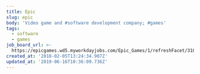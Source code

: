 ```yaml
---
title: Epic
slug: epic
body: 'Video game and #software development company; #games'
tags:
  - software
  - games
job_board_url: >-
  https://epicgames.wd5.myworkdayjobs.com/Epic_Games/1/refreshFacet/318c8bb6f553100021d223d9780d30be
created_at: '2018-02-05T13:24:34.907Z'
updated_at: '2019-06-16T10:36:09.736Z'
---
```


